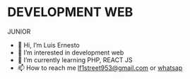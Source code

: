 <h1>DEVELOPMENT WEB</h1>
<span>JUNIOR</span>

- 👋 Hi, I’m Luis Ernesto
- 👀 I’m interested in development web
- 🌱 I’m currently learning PHP, REACT JS
- 📫 How to reach me <lf1street953@gmail.com> or <a href='https://api.whatsapp.com/send?phone=+50373029987&text=Hola%20Luis'>whatsap</a>

<!---
LErnesto503/LErnesto503 is a ✨ special ✨ repository because its `README.md` (this file) appears on your GitHub profile.
You can click the Preview link to take a look at your changes.
--->
